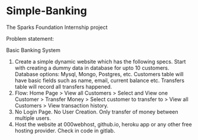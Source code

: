 # Simple-Banking
The Sparks Foundation Internship project

Problem statement:

Basic Banking System

1. Create a simple dynamic website which has the following specs.
Start with creating a dummy data in database for upto 10
customers. Database options: Mysql, Mongo, Postgres, etc.
Customers table will have basic fields such as name, email,
current balance etc. Transfers table will record all transfers
happened.
2. Flow: Home Page > View all Customers > Select and View one
Customer > Transfer Money > Select customer to transfer to >
View all Customers > View transaction history.
3. No Login Page. No User Creation. Only transfer of money
between multiple users.
4. Host the website at 000webhost, github.io, heroku app or any
other free hosting provider. Check in code in gitlab.
